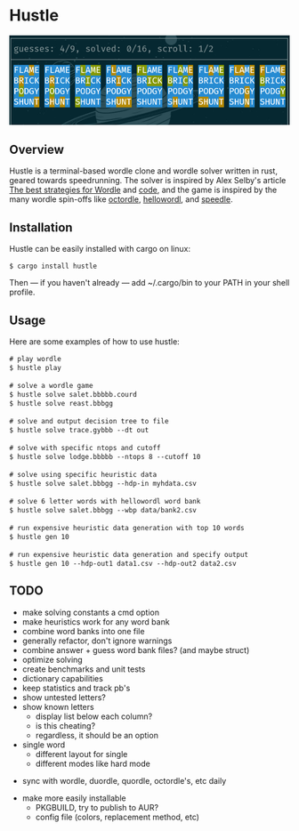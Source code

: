# Hustle
![preview](data/preview.png)

## Overview
Hustle is a terminal-based wordle clone and wordle solver written in
rust, geared towards speedrunning. The solver is inspired by Alex
Selby's article [The best strategies for
Wordle](http://sonorouschocolate.com/notes/index.php/The_best_strategies_for_Wordle)
and [code](https://github.com/alex1770/wordle), and the game is
inspired by the many wordle spin-offs like
[octordle](https://octordle.com),
[hellowordl](https://hellowordl.net), and
[speedle](https://tck.mn/speedle/).

## Installation
Hustle can be easily installed with cargo on linux:
```
$ cargo install hustle
```
Then — if you haven't already — add ~/.cargo/bin to your PATH in your
shell profile.

## Usage
Here are some examples of how to use hustle:
```
# play wordle
$ hustle play

# solve a wordle game
$ hustle solve salet.bbbbb.courd
$ hustle solve reast.bbbgg

# solve and output decision tree to file
$ hustle solve trace.gybbb --dt out

# solve with specific ntops and cutoff
$ hustle solve lodge.bbbbb --ntops 8 --cutoff 10

# solve using specific heuristic data
$ hustle solve salet.bbbgg --hdp-in myhdata.csv

# solve 6 letter words with hellowordl word bank
$ hustle solve salet.bbbgg --wbp data/bank2.csv

# run expensive heuristic data generation with top 10 words
$ hustle gen 10

# run expensive heuristic data generation and specify output
$ hustle gen 10 --hdp-out1 data1.csv --hdp-out2 data2.csv
```

## TODO
* make solving constants a cmd option
* make heuristics work for any word bank
* combine word banks into one file
* generally refactor, don't ignore warnings
* combine answer + guess word bank files? (and maybe struct)
* optimize solving
* create benchmarks and unit tests
* dictionary capabilities
* keep statistics and track pb's
* show untested letters?
* show known letters
  - display list below each column?
  - is this cheating?
  - regardless, it should be an option
* single word
  - different layout for single
  - different modes like hard mode
- sync with wordle, duordle, quordle, octordle's, etc daily
* make more easily installable
  - PKGBUILD, try to publish to AUR?
  - config file (colors, replacement method, etc)
